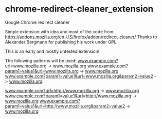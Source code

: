 chrome-redirect-cleaner_extension
=================================

Google Chrome redirect cleaner


Simple extension with idea and most of the code from https://addons.mozilla.org/en-US/firefox/addon/redirect-cleaner/
Thanks to Alexander Bergmann for publishing his work under GPL.

This is an early and mostly untested extension!

The following patterns will be used:
www.example.com?url=www.mozilla.org -> www.mozilla.org
www.example.com?param1=value1&url=www.mozilla.org -> www.mozilla.org
www.example.com?param1=value1&url=www.mozilla.org&param2=value2 -> www.mozilla.org

www.example.com?url=http://www.mozilla.org -> www.mozilla.org
www.example.com?param1=value1&url=http://www.mozilla.org -> www.mozilla.org
www.example.com?param1=value1&url=http://www.mozilla.org&param2=value2 -> www.mozilla.org

